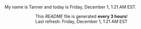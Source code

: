 My name is Tanner and today is Friday, December 1, 1:21 AM EST.

<p align="center">This <i>README</i> file is generated <b>every 3 hours</b>!</br>Last refresh: Friday, December 1, 1:21 AM EST<br /></p>
